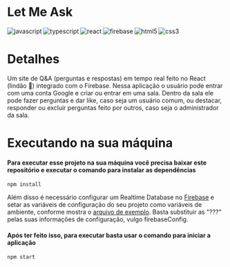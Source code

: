 # Let Me Ask
<img align="left" alt="javascript" src="https://img.shields.io/badge/-javascript-F7DF1E?logo=javascript&logoColor=3e3e3e&style=for-the-badge" />
<img align="left" alt="typescript" src="https://img.shields.io/badge/-typescript-3178C6?logo=typescript&logoColor=white&style=for-the-badge" />
<img align="left" alt="react" src="https://img.shields.io/badge/react%20-%2320232a.svg?&style=for-the-badge&logo=react&logoColor=%2361DAFB" />
<img align="left" alt="firebase" src="https://img.shields.io/badge/firebase-FFCA28?logo=firebase&logoColor=black&style=for-the-badge" />
<img align="left" alt="html5" src="https://img.shields.io/badge/-html5-E34F26?logo=html5&logoColor=white&style=for-the-badge" />
<img align="left" alt="css3" src="https://img.shields.io/badge/-css3-1572B6?logo=css3&logoColor=white&style=for-the-badge" />
<br>

# Detalhes

Um site de Q&A (perguntas e respostas) em tempo real feito no React (lindão 💖) integrado com o Firebase. Nessa aplicação o usuário pode entrar com uma conta Google e criar ou entrar em uma sala. Dentro da sala ele pode fazer perguntas e dar like, caso seja um usuário comum, ou destacar, responder ou excluir perguntas feito por outros, caso seja o administrador da sala.
<br>

# Executando na sua máquina
#### Para executar esse projeto na sua máquina você precisa baixar este repositório e executar o comando para instalar as dependências
    npm install
  
Além disso é necessário configurar um Realtime Database no [Firebase](https://firebase.google.com/) e setar as variáveis de configuração do seu projeto como variáveis de ambiente, conforme mostra o [arquivo de exemplo](https://github.com/Scalibacon/nlw-letmeask/blob/master/.env.example). Basta substituir as "???" pelas suas informações de configuração, vulgo firebaseConfig.

#### Após ter feito isso, para executar basta usar o comando para iniciar a aplicação
    npm start
